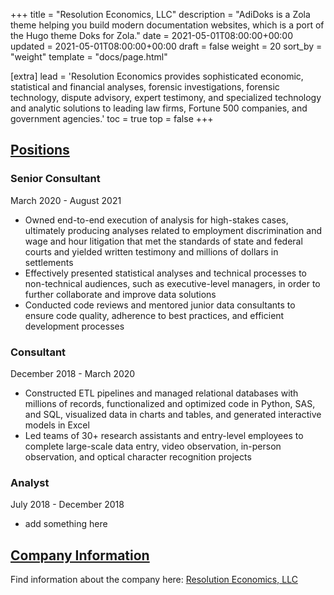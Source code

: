 +++
title = "Resolution Economics, LLC"
description = "AdiDoks is a Zola theme helping you build modern documentation websites, which is a port of the Hugo theme Doks for Zola."
date = 2021-05-01T08:00:00+00:00
updated = 2021-05-01T08:00:00+00:00
draft = false
weight = 20
sort_by = "weight"
template = "docs/page.html"

[extra]
lead = 'Resolution Economics provides sophisticated economic, statistical and financial analyses, forensic investigations, forensic technology, dispute advisory, expert testimony, and specialized technology and analytic solutions to leading law firms, Fortune 500 companies, and government agencies.'
toc = true
top = false
+++

## <u> Positions </u>
### Senior Consultant
March 2020 - August 2021

* Owned end-to-end execution of analysis for high-stakes cases, ultimately producing analyses related to employment discrimination and wage and hour litigation that met the standards of state and federal courts and yielded written testimony and millions of dollars in settlements
* Effectively presented statistical analyses and technical processes to non-technical audiences, such as executive-level managers, in order to further collaborate and improve data solutions
* Conducted code reviews and mentored junior data consultants to ensure code quality, adherence to best practices, and efficient development processes

### Consultant
December 2018 - March 2020

* Constructed ETL pipelines and managed relational databases with millions of records, functionalized and optimized code in Python, SAS, and SQL, visualized data in charts and tables, and generated interactive models in Excel
* Led teams of 30+ research assistants and entry-level employees to complete large-scale data entry, video observation, in-person observation, and optical character recognition projects

### Analyst
July 2018 - December 2018

* add something here

## <u> Company Information </u>

Find information about the company here: [Resolution Economics, LLC](https://resecon.com/)
